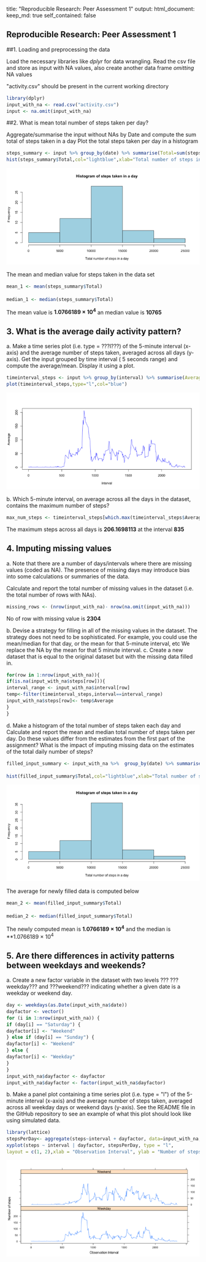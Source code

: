 title: "Reproducible Research: Peer Assessment 1"
output: 
  html_document:
    keep_md: true
    self_contained: false


 Reproducible Research: Peer Assessment 1
-----------------------------------------

##1. Loading and preprocessing the data

Load the necessary libraries like *dplyr* for data wrangling.
Read the csv file and store as input with NA values, also create another data frame *omitting* NA values

"activity.csv" should be present in the current working directory



```r
library(dplyr)
input_with_na <- read.csv("activity.csv")	
input <- na.omit(input_with_na)
```

##2. What is mean total number of steps taken per day?

Aggregate/summarise the input without NAs by Date and compute the sum total of steps taken in a day
Plot the total steps taken per day in a histogram


```r
steps_summary <- input %>% group_by(date) %>% summarise(Total=sum(steps))
hist(steps_summary$Total,col="lightblue",xlab="Total number of steps in a day",main="Histogram of steps taken in a day")
```

![plot of chunk unnamed-chunk-2](figure/unnamed-chunk-2-1.png) 

The mean and median value for steps taken in the data set

```r
mean_1 <- mean(steps_summary$Total)

median_1 <- median(steps_summary$Total)
```
The mean value is **1.0766189 &times; 10<sup>4</sup>** an median value is **10765**

## 3. What is the average daily activity pattern?

a. Make a time series plot (i.e. type = ???l???) of the 5-minute interval (x-axis) and the average number of steps taken, averaged across all days (y-axis).
Get the input grouped by time interval ( 5 seconds range) and compute the average/mean.
Display it using a plot.

```r
timeinterval_steps <- input %>% group_by(interval) %>% summarise(Average=mean(steps))
plot(timeinterval_steps,type="l",col="blue")
```

![plot of chunk unnamed-chunk-4](figure/unnamed-chunk-4-1.png) 


b. Which 5-minute interval, on average across all the days in the dataset, contains the maximum number of steps?


```r
max_num_steps <- timeinterval_steps[which.max(timeinterval_steps$Average),]
```
The maximum steps across all days is **206.1698113** at the interval **835**

## 4. Imputing missing values
a. Note that there are a number of days/intervals where there are missing values (coded as NA). The presence of missing days may introduce bias into some calculations or summaries of the data.

Calculate and report the total number of missing values in the dataset (i.e. the total number of rows with NAs).


```r
missing_rows <- (nrow(input_with_na)- nrow(na.omit(input_with_na)))
```

No of row with missing value is  **2304**

b. Devise a strategy for filling in all of the missing values in the dataset. The strategy does not need to be sophisticated. For example, you could use the mean/median for that day, or the mean for that 5-minute interval, etc
We replace the NA by the mean for that 5 minute interval.
c. Create a new dataset that is equal to the original dataset but with the missing data filled in.


```r
for(row in 1:nrow(input_with_na)){
if(is.na(input_with_na$steps[row])){
interval_range <- input_with_na$interval[row]
temp<-filter(timeinterval_steps,interval==interval_range)
input_with_na$steps[row]<- temp$Average
}
}
```
d. Make a histogram of the total number of steps taken each day and Calculate and report the mean and median total number of steps taken per day. Do these values differ from the estimates from the first part of the assignment? What is the impact of imputing missing data on the estimates of the total daily number of steps?


```r
filled_input_summary <- input_with_na %>%  group_by(date) %>% summarise(Total=sum(steps))

hist(filled_input_summary$Total,col="lightblue",xlab="Total number of steps in a day",main="Histogram of steps taken in a day")
```

![plot of chunk unnamed-chunk-8](figure/unnamed-chunk-8-1.png) 

The average for newly filled data is computed below 


```r
mean_2 <- mean(filled_input_summary$Total)

median_2 <- median(filled_input_summary$Total)
```
The newly computed mean is **1.0766189 &times; 10<sup>4</sup>** and the median is **1.0766189 &times; 10<sup>4</sup>

## 5. Are there differences in activity patterns between weekdays and weekends?
a. Create a new factor variable in the dataset with two levels ??? ???weekday??? and ???weekend??? indicating whether a given date is a weekday or weekend day.


```r
day <- weekdays(as.Date(input_with_na$date))
dayfactor <- vector()
for (i in 1:nrow(input_with_na)) {
if (day[i] == "Saturday") {
dayfactor[i] <- "Weekend"
} else if (day[i] == "Sunday") {
dayfactor[i] <- "Weekend"
} else {
dayfactor[i] <- "Weekday"
}
}
input_with_na$dayfactor <- dayfactor
input_with_na$dayfactor <- factor(input_with_na$dayfactor)
```



b. Make a panel plot containing a time series plot (i.e. type = "l") of the 5-minute interval (x-axis) and the average number of steps taken, averaged across all weekday days or weekend days (y-axis). See the README file in the GitHub repository to see an example of what this plot should look like using simulated data.


```r
library(lattice)
stepsPerDay<- aggregate(steps~interval + dayfactor, data=input_with_na, mean)
xyplot(steps ~ interval | dayfactor, stepsPerDay, type = "l", 
layout = c(1, 2),xlab = "Observation Interval", ylab = "Number of steps")
```

![plot of chunk unnamed-chunk-11](figure/unnamed-chunk-11-1.png) 

